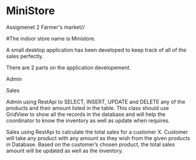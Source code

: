 # MiniStore
 Assigmenet 2
 Farmer's market//

#The indoor store name is Ministore.


<p>A  small desktop application has been developed to keep track
of all of the sales perfectly.</p>

There are 2 parts on the application developement.

<p>Admin</p>
<p>Sales </p>

Admin using RestApi to SELECT, INSERT, UPDATE and DELETE any of
the products and their amount listed in the table. This class should use GridView to show all the
records in the database and will help the coordinator to know the inventory as well as update
when requires.


Sales using RestApi to calculate the total sales for a customer X.
Customer will take any product with any amount as they wish from the given products in
Database. Based on the customer’s chosen product, the total sales amount will be updated as
well as the inventory. 
